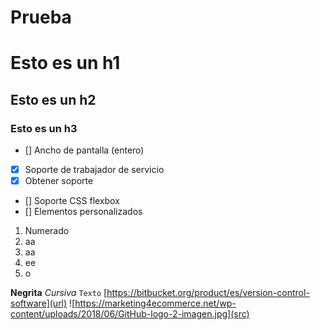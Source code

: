 # Prueba
# Esto es un h1
## Esto es un h2
### Esto es un h3
- [] Ancho de pantalla (entero) 
- [x] Soporte de trabajador de servicio 
- [x] Obtener soporte 
- [] Soporte CSS flexbox 
- [] Elementos personalizados 

1. Numerado
2. aa
3. aa
4. ee
5. o

**Negrita**
_Cursiva_
` Texto `
[https://bitbucket.org/product/es/version-control-software](url)
![https://marketing4ecommerce.net/wp-content/uploads/2018/06/GitHub-logo-2-imagen.jpg](src)
